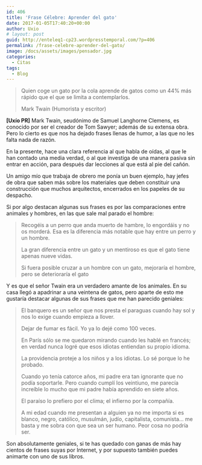 ```yaml
---
id: 406
title: 'Frase Célebre: Aprender del gato'
date: 2017-01-05T17:40:20+00:00
author: Uxio
# layout: post
guid: http://enteleq1-cp23.wordpresstemporal.com/?p=406
permalink: /frase-celebre-aprender-del-gato/
image: /docs/assets/images/pensador.jpg
categories:
  - Citas
tags:
  - Blog
---
```

> Quien coge un gato por la cola aprende de gatos como un 44% más rápido que el que se limita a contemplarlos.
> 
> Mark Twain (Humorista y escritor)

**[Uxío PR]** Mark Twain, seudónimo de Samuel Langhorne Clemens, es conocido por ser el creador de Tom Sawyer; además de su extensa obra. Pero lo cierto es que nos ha dejado frases llenas de humor, a las que no les falta nada de razón.

En la presente, hace una clara referencia al que habla de oídas, al que le han contado una media verdad, o al que investiga de una manera pasiva sin entrar en acción, para después dar lecciones al que está al pie del cañón.

Un amigo mío que trabaja de obrero me ponía un buen ejemplo, hay jefes de obra que saben más sobre los materiales que deben constituir una construcción que muchos arquitectos, encerrados en los papeles de su despacho.

Si por algo destacan algunas sus frases es por las comparaciones entre animales y hombres, en las que sale mal parado el hombre:

> Recogéis a un perro que anda muerto de hambre, lo engordáis y no os morderá. Esa es la diferencia más notable que hay entre un perro y un hombre.
> 
> La gran diferencia entre un gato y un mentiroso es que el gato tiene apenas nueve vidas.
> 
> Si fuera posible cruzar a un hombre con un gato, mejoraría el hombre, pero se deterioraría el gato

Y es que el señor Twain era un verdadero amante de los animales. En su casa llegó a apadrinar a una veintena de gatos, pero aparte de esto me gustaría destacar algunas de sus frases que me han parecido geniales:

> El banquero es un señor que nos presta el paraguas cuando hay sol y nos lo exige cuando empieza a llover.
> 
> Dejar de fumar es fácil. Yo ya lo dejé como 100 veces.
> 
> En París sólo se me quedaron mirando cuando les hablé en francés; en verdad nunca logré que esos idiotas entiendan su propio idioma.
> 
> La providencia proteje a los niños y a los idiotas. Lo sé porque lo he probado.
> 
> Cuando yo tenía catorce años, mi padre era tan ignorante que no podía soportarle. Pero cuando cumplí los veintiuno, me parecía increíble lo mucho que mi padre había aprendido en siete años.
> 
> El paraíso lo prefiero por el clima; el infierno por la compañía.
> 
> A mi edad cuando me presentan a alguien ya no me importa si es blanco, negro, católico, musulmán, judío, capitalista, comunista&#8230; me basta y me sobra con que sea un ser humano. Peor cosa no podría ser.

Son absolutamente geniales, si te has quedado con ganas de más hay cientos de frases suyas por Internet, y por supuesto también puedes animarte con uno de sus libros.